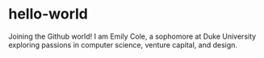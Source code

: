 # hello-world
Joining the Github world!
I am Emily Cole, a sophomore at Duke University exploring passions in computer science, venture capital, and design. 

